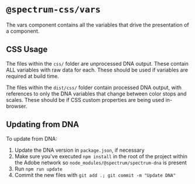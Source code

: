 # `@spectrum-css/vars`

The vars component contains all the variables that drive the presentation of a component.

## CSS Usage

The files within the `css/` folder are unprocessed DNA output. These contain ALL variables with raw data for each. These should be used if variables are required at build time.

The files within the `dist/css/` folder contain processed DNA output, with references to only the DNA variables that change between color stops and scales. These should be if CSS custom properties are being used in-browser.

## Updating from DNA

To update from DNA:

1. Update the DNA version in `package.json`, if necessary
1. Make sure you've executed `npm install` in the root of the project within the Adobe network so `node_modules/@spectrum/spectrum-dna` is present
1. Run `npm run update`
1. Commit the new files with `git add .; git commit -m "Update DNA"`
